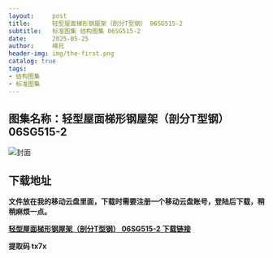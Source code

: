 ```yaml
---
layout:     post
title:      轻型屋面梯形钢屋架（剖分T型钢） 06SG515-2
subtitle:   标准图集 结构图集 06SG515-2
date:       2025-05-25
author:     峰兄
header-img: img/the-first.png
catalog: true
tags:
- 结构图集
- 标准图集
---
```

## 图集名称：轻型屋面梯形钢屋架（剖分T型钢） 06SG515-2
![封面](https://pic1.imgdb.cn/item/6834257458cb8da5c80f00f7.jpg)


## 下载地址 ##
**文件放在我的移动云盘里面，下载时需要注册一个移动云盘账号，登陆后下载，稍稍麻烦一点。**  
  
[**轻型屋面梯形钢屋架（剖分T型钢） 06SG515-2 下载链接**](https://caiyun.139.com/w/i/2nc6r6E6uPbjx)


**提取码 tx7x**


